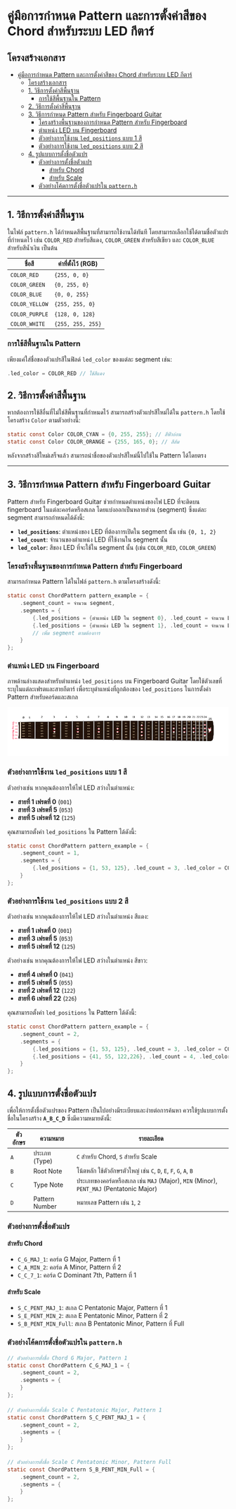 # คู่มือการกำหนด Pattern และการตั้งค่าสีของ Chord สำหรับระบบ LED กีตาร์

## โครงสร้างเอกสาร
- [คู่มือการกำหนด Pattern และการตั้งค่าสีของ Chord สำหรับระบบ LED กีตาร์](#คู่มือการกำหนด-pattern-และการตั้งค่าสีของ-chord-สำหรับระบบ-led-กีตาร์)
  - [โครงสร้างเอกสาร](#โครงสร้างเอกสาร)
  - [1. วิธีการตั้งค่าสีพื้นฐาน](#1-วิธีการตั้งค่าสีพื้นฐาน)
    - [การใช้สีพื้นฐานใน Pattern](#การใช้สีพื้นฐานใน-pattern)
  - [2. วิธีการตั้งค่าสีพื้นฐาน](#2-วิธีการตั้งค่าสีพื้นฐาน)
  - [3. วิธีการกำหนด Pattern สำหรับ Fingerboard Guitar](#3-วิธีการกำหนด-pattern-สำหรับ-fingerboard-guitar)
    - [โครงสร้างพื้นฐานของการกำหนด Pattern สำหรับ Fingerboard](#โครงสร้างพื้นฐานของการกำหนด-pattern-สำหรับ-fingerboard)
    - [ตำแหน่ง LED บน Fingerboard](#ตำแหน่ง-led-บน-fingerboard)
    - [ตัวอย่างการใช้งาน `led_positions` แบบ 1 สี](#ตัวอย่างการใช้งาน-led_positions-แบบ-1-สี)
    - [ตัวอย่างการใช้งาน `led_positions` แบบ 2 สี](#ตัวอย่างการใช้งาน-led_positions-แบบ-2-สี)
  - [4. รูปแบบการตั้งชื่อตัวแปร](#4-รูปแบบการตั้งชื่อตัวแปร)
    - [ตัวอย่างการตั้งชื่อตัวแปร](#ตัวอย่างการตั้งชื่อตัวแปร)
      - [สำหรับ Chord](#สำหรับ-chord)
      - [สำหรับ Scale](#สำหรับ-scale)
    - [ตัวอย่างโค้ดการตั้งชื่อตัวแปรใน `pattern.h`](#ตัวอย่างโค้ดการตั้งชื่อตัวแปรใน-patternh)

---

## 1. วิธีการตั้งค่าสีพื้นฐาน

ในไฟล์ `pattern.h` ได้กำหนดสีพื้นฐานที่สามารถใช้งานได้ทันที โดยสามารถเลือกใช้ได้ตามชื่อตัวแปรที่กำหนดไว้ เช่น `COLOR_RED` สำหรับสีแดง, `COLOR_GREEN` สำหรับสีเขียว และ `COLOR_BLUE` สำหรับสีน้ำเงิน เป็นต้น

| ชื่อสี            | ค่าที่ตั้งไว้ (RGB)     |
| -------------- | ----------------- |
| `COLOR_RED`    | `{255, 0, 0}`     |
| `COLOR_GREEN`  | `{0, 255, 0}`     |
| `COLOR_BLUE`   | `{0, 0, 255}`     |
| `COLOR_YELLOW` | `{255, 255, 0}`   |
| `COLOR_PURPLE` | `{128, 0, 128}`   |
| `COLOR_WHITE`  | `{255, 255, 255}` |

### การใช้สีพื้นฐานใน Pattern
เพียงแค่ใส่ชื่อของตัวแปรสีในฟิลด์ `led_color` ของแต่ละ segment เช่น:
```c
.led_color = COLOR_RED // ใช้สีแดง
```

## 2. วิธีการตั้งค่าสีพื้นฐาน

หากต้องการใช้สีอื่นที่ไม่ใช่สีพื้นฐานที่กำหนดไว้ สามารถสร้างตัวแปรสีใหม่ได้ใน `pattern.h` โดยใช้โครงสร้าง `Color` ตามตัวอย่างนี้:

```c
static const Color COLOR_CYAN = {0, 255, 255}; // สีฟ้าอ่อน
static const Color COLOR_ORANGE = {255, 165, 0}; // สีส้ม
```
หลังจากสร้างสีใหม่เสร็จแล้ว สามารถนำชื่อของตัวแปรสีใหม่นี้ไปใช้ใน Pattern ได้โดยตรง

---
## 3. วิธีการกำหนด Pattern สำหรับ Fingerboard Guitar

Pattern สำหรับ Fingerboard Guitar ช่วยกำหนดตำแหน่งของไฟ LED ที่จะติดบน fingerboard ในแต่ละคอร์ดหรือสเกล โดยแบ่งออกเป็นหลายส่วน (segment) ซึ่งแต่ละ segment สามารถกำหนดได้ดังนี้:

- **`led_positions`**: ตำแหน่งของ LED ที่ต้องการเปิดใน segment นั้น เช่น `{0, 1, 2}`
- **`led_count`**: จำนวนของตำแหน่ง LED ที่ใช้งานใน segment นั้น
- **`led_color`**: สีของ LED ที่จะใช้ใน segment นั้น (เช่น `COLOR_RED`, `COLOR_GREEN`)

### โครงสร้างพื้นฐานของการกำหนด Pattern สำหรับ Fingerboard
สามารถกำหนด Pattern ได้ในไฟล์ `pattern.h` ตามโครงสร้างดังนี้:

```c
static const ChordPattern pattern_example = {
    .segment_count = จำนวน segment,
    .segments = {
        {.led_positions = {ตำแหน่ง LED ใน segment 0}, .led_count = จำนวน LED, .led_color = สีของ segment 0},
        {.led_positions = {ตำแหน่ง LED ใน segment 1}, .led_count = จำนวน LED, .led_color = สีของ segment 1},
        // เพิ่ม segment ตามต้องการ
    }
};
```

### ตำแหน่ง LED บน Fingerboard

ภาพด้านล่างแสดงสำหรับตำแหน่ง `led_positions` บน Fingerboard Guitar โดยใช้ตัวเลขที่ระบุในแต่ละเฟรตและสายกีตาร์ เพื่อระบุตำแหน่งที่ถูกต้องของ `led_positions` ในการตั้งค่า Pattern สำหรับคอร์ดและสเกล

![แผนที่ตำแหน่ง LED บน Fingerboard](images/fingerboard_map.png)

### ตัวอย่างการใช้งาน `led_positions` แบบ 1 สี

ตัวอย่างเช่น หากคุณต้องการให้ไฟ LED สว่างในตำแหน่ง:
- **สายที่ 1 เฟรตที่ 0** (`001`)
- **สายที่ 3 เฟรตที่ 5** (`053`)
- **สายที่ 5 เฟรตที่ 12** (`125`)

คุณสามารถตั้งค่า `led_positions` ใน Pattern ได้ดังนี้:

```c
static const ChordPattern pattern_example = {
    .segment_count = 1,
    .segments = {
        {.led_positions = {1, 53, 125}, .led_count = 3, .led_color = COLOR_RED} // สีแดง
    }
};
```

### ตัวอย่างการใช้งาน `led_positions` แบบ 2 สี

ตัวอย่างเช่น หากคุณต้องการให้ไฟ LED สว่างในตำแหน่ง สีแดง:
- **สายที่ 1 เฟรตที่ 0** (`001`)
- **สายที่ 3 เฟรตที่ 5** (`053`)
- **สายที่ 5 เฟรตที่ 12** (`125`)

  
ตัวอย่างเช่น หากคุณต้องการให้ไฟ LED สว่างในตำแหน่ง สีขาว:
- **สายที่ 4 เฟรตที่ 0** (`041`)
- **สายที่ 5 เฟรตที่ 5** (`055`)
- **สายที่ 2 เฟรตที่ 12** (`122`)
- **สายที่ 6 เฟรตที่ 22** (`226`)

  
คุณสามารถตั้งค่า `led_positions` ใน Pattern ได้ดังนี้:

```c
static const ChordPattern pattern_example = {
    .segment_count = 2,
    .segments = {
        {.led_positions = {1, 53, 125}, .led_count = 3, .led_color = COLOR_RED} // สีแดง
        {.led_positions = {41, 55, 122,226}, .led_count = 4, .led_color = COLOR_WHITE} // สีขาว
    }
};
```

## 4. รูปแบบการตั้งชื่อตัวแปร

เพื่อให้การตั้งชื่อตัวแปรของ Pattern เป็นไปอย่างมีระเบียบและง่ายต่อการค้นหา ควรใช้รูปแบบการตั้งชื่อในโครงสร้าง **`A_B_C_D`** ซึ่งมีความหมายดังนี้:

| ตัวอักษร | ความหมาย       | รายละเอียด                                                                            |
| ------ | -------------- | ------------------------------------------------------------------------------------ |
| `A`    | ประเภท (Type)  | `C` สำหรับ Chord, `S` สำหรับ Scale                                                       |
| `B`    | Root Note      | โน้ตหลัก ใช้ตัวอักษรตัวใหญ่ เช่น `C`, `D`, `E`, `F`, `G`, `A`, `B`                           |
| `C`    | Type Note      | ประเภทของคอร์ดหรือสเกล เช่น `MAJ` (Major), `MIN` (Minor), `PENT_MAJ` (Pentatonic Major) |
| `D`    | Pattern Number | หมายเลข Pattern เช่น `1`, `2`                                                         |

### ตัวอย่างการตั้งชื่อตัวแปร

#### สำหรับ Chord
- `C_G_MAJ_1`: คอร์ด G Major, Pattern ที่ 1
- `C_A_MIN_2`: คอร์ด A Minor, Pattern ที่ 2
- `C_C_7_1`: คอร์ด C Dominant 7th, Pattern ที่ 1

#### สำหรับ Scale
- `S_C_PENT_MAJ_1`: สเกล C Pentatonic Major, Pattern ที่ 1
- `S_E_PENT_MIN_2`: สเกล E Pentatonic Minor, Pattern ที่ 2
- `S_B_PENT_MIN_Full`: สเกล B Pentatonic Minor, Pattern ที่ Full

### ตัวอย่างโค้ดการตั้งชื่อตัวแปรใน `pattern.h`

```c
// ตัวอย่างการตั้งชื่อ Chord G Major, Pattern 1
static const ChordPattern C_G_MAJ_1 = {
    .segment_count = 2,
    .segments = {
    }
};

// ตัวอย่างการตั้งชื่อ Scale C Pentatonic Major, Pattern 1
static const ChordPattern S_C_PENT_MAJ_1 = {
    .segment_count = 2,
    .segments = {
    }
};

// ตัวอย่างการตั้งชื่อ Scale C Pentatonic Minor, Pattern Full
static const ChordPattern S_B_PENT_MIN_Full = {
    .segment_count = 2,
    .segments = {
    }
};
```

